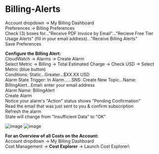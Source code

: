# Billing-Alerts

Account dropdown → My Billing Dashboard \
Preferences → Billing Preferences \
Check (3) boxes for..."Receive PDF Invoice by Email"..."Recieve Free Tier Usage Alerts" (fill in your email address)..."Receive Billing Alerts" \
Save Preferences

**Configure the Billing Alert:** \
CloudWatch → Alarms → Create Alarm \
Select Metric → Billing → Total Estimated Charge → Check USD → Select Metric (blue button) \
Conditions: Static...Greater...$XX.XX USD \
Alarm State Trigger: In Alarm......SNS: Create New Topic...Name: BillingAlert...Email: enter your email address \
Alarm Name: BillingAlert \
Create Alarm \
Notice your alarm's "Action" status shows "Pending Confirmation" \
Read the email that was just sent to you & confirm subscription \
Refresh the alarm \
State will change from "Insufficient Data" to "OK"


![image](https://user-images.githubusercontent.com/80132085/112333665-2e4ee100-8c91-11eb-9afd-4e03752d9562.png)
![image](https://user-images.githubusercontent.com/80132085/112333760-40308400-8c91-11eb-8dfb-febcb12ee279.png)





**For an Overview of all Costs on the Account:** \
Account dropdown → My Billing Dashboard \
Cost Management → **Cost Explorer** → Launch Cost Explorer\
